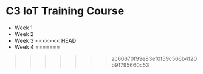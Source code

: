 # C3 IoT Training Course

- Week 1
- Week 2
- Week 3
<<<<<<< HEAD
- Week 4
=======
>>>>>>> ac66670f99e83ef0f59c566b4f20b91795660c53
